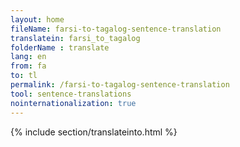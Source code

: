 ```yaml
---
layout: home
fileName: farsi-to-tagalog-sentence-translation
translatein: farsi_to_tagalog
folderName : translate
lang: en
from: fa
to: tl
permalink: /farsi-to-tagalog-sentence-translation
tool: sentence-translations
nointernationalization: true
---
```

{% include section/translateinto.html %}

